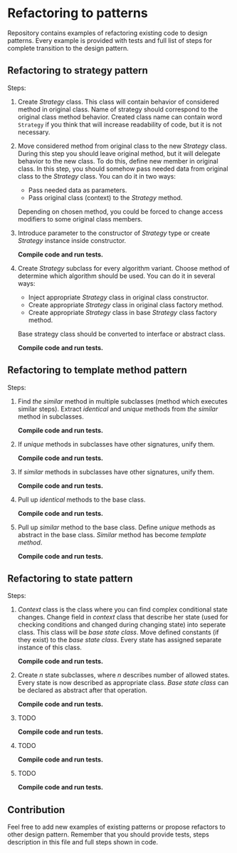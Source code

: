 # Refactoring to patterns
Repository contains examples of refactoring existing code to design patterns. Every example is provided with tests and full list of steps for complete transition to the design pattern.

## Refactoring to strategy pattern
Steps:
1. Create _Strategy_ class. This class will contain behavior of considered method in original class. Name of strategy should correspond to the original class method behavior. Created class name can contain word `Strategy` if you think that will increase readability of code, but it is not necessary.
2. Move considered method from original class to the new _Strategy_ class. During this step you should leave original method, but it will delegate behavior to the new class. To do this, define new member in original class. In this step, you should somehow pass needed data from original class to the _Strategy_ class. You can do it in two ways:
   * Pass needed data as parameters.
   * Pass original class (context) to the _Strategy_ method.

   Depending on chosen method, you could be forced to change access modifiers to some original class members.

3. Introduce parameter to the constructor of _Strategy_ type or create _Strategy_ instance inside constructor.

   **Compile code and run tests.**
4. Create _Strategy_ subclass for every algorithm variant. Choose method of determine which algorithm should be used. You can do it in several ways:
    * Inject appropriate _Strategy_ class in original class constructor.
    * Create appropriate _Strategy_ class in original class factory method.
    * Create appropriate _Strategy_ class in base _Strategy_ class factory method.

    Base strategy class should be converted to interface or abstract class.

   **Compile code and run tests.**

## Refactoring to template method pattern
Steps:
1. Find _the similar_ method in multiple subclasses (method which executes similar steps). Extract _identical_ and _unique_ methods from _the similar_ method in subclasses. 

   **Compile code and run tests.**

2. If _unique_ methods in subclasses have other signatures, unify them.

   **Compile code and run tests.**

3. If _similar_ methods in subclasses have other signatures, unify them.

   **Compile code and run tests.**

4. Pull up _identical_ methods to the base class.

   **Compile code and run tests.**

5. Pull up _similar_ method to the base class. Define _unique_ methods as abstract in the base class. _Similar_ method has become _template method_.

   **Compile code and run tests.**

## Refactoring to state pattern
Steps:
1. _Context_ class is the class where you can find complex conditional state changes. Change field in _context_ class that describe her state (used for checking conditions and changed during changing state) into seperate class. This class will be _base state class_. Move defined constants (if they exist) to the _base state class_. Every state has assigned separate instance of this class.

   **Compile code and run tests.**

2. Create _n_ state subclasses, where _n_ describes number of allowed states. Every state is now described as appropriate class. _Base state class_ can be declared as abstract after that operation.
 
   **Compile code and run tests.**

3. TODO

   **Compile code and run tests.**

4. TODO

   **Compile code and run tests.**

5. TODO

   **Compile code and run tests.**

## Contribution
Feel free to add new examples of existing patterns or propose refactors to other design pattern. Remember that you should provide tests, steps description in this file and full steps shown in code.